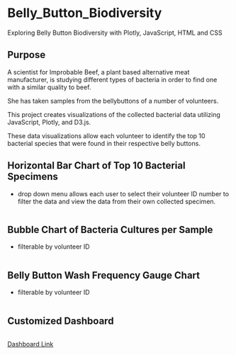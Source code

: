 # Belly_Button_Biodiversity
Exploring Belly Button Biodiversity with Plotly, JavaScript, HTML and CSS

## Purpose

A scientist for Improbable Beef, a plant based alternative meat manufacturer, is studying different types of bacteria in order to find one with a similar quality to beef.

She has taken samples from the bellybuttons of a number of volunteers. 

This project creates visualizations of the collected bacterial data utilizing JavaScript, Plotly, and D3.js.

These data visualizations allow each volunteer to identify the top 10 bacterial species that were found in their respective belly buttons.


## Horizontal Bar Chart of Top 10 Bacterial Specimens 

- drop down menu allows each user to select their volunteer ID number to filter the data and view the data from their own collected specimen.

![]()

## Bubble Chart of Bacteria Cultures per Sample

- filterable by volunteer ID

![]()

## Belly Button Wash Frequency Gauge Chart

- filterable by volunteer ID

![]()


## Customized Dashboard 

![]()

[Dashboard Link]()




